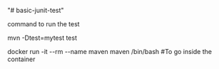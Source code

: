 "# basic-junit-test" 

command to run the test

mvn -Dtest=mytest test

 docker run -it --rm  --name maven maven /bin/bash
 #To go inside the container
